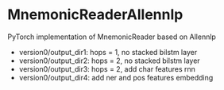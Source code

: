 # MnemonicReaderAllennlp
PyTorch implementation of MnemonicReader based on Allennlp

- version0/output_dir1: hops = 1, no stacked bilstm layer
- version0/output_dir2: hops = 2, no stacked bilstm layer
- version0/output_dir3: hops = 2, add char features rnn
- version0/output_dir4: add ner and pos features embedding